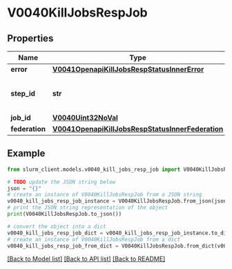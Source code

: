 # V0040KillJobsRespJob


## Properties

Name | Type | Description | Notes
------------ | ------------- | ------------- | -------------
**error** | [**V0041OpenapiKillJobsRespStatusInnerError**](V0041OpenapiKillJobsRespStatusInnerError.md) |  | [optional] 
**step_id** | **str** | Job or Step ID that signaling failed | 
**job_id** | [**V0040Uint32NoVal**](V0040Uint32NoVal.md) |  | 
**federation** | [**V0041OpenapiKillJobsRespStatusInnerFederation**](V0041OpenapiKillJobsRespStatusInnerFederation.md) |  | [optional] 

## Example

```python
from slurm_client.models.v0040_kill_jobs_resp_job import V0040KillJobsRespJob

# TODO update the JSON string below
json = "{}"
# create an instance of V0040KillJobsRespJob from a JSON string
v0040_kill_jobs_resp_job_instance = V0040KillJobsRespJob.from_json(json)
# print the JSON string representation of the object
print(V0040KillJobsRespJob.to_json())

# convert the object into a dict
v0040_kill_jobs_resp_job_dict = v0040_kill_jobs_resp_job_instance.to_dict()
# create an instance of V0040KillJobsRespJob from a dict
v0040_kill_jobs_resp_job_from_dict = V0040KillJobsRespJob.from_dict(v0040_kill_jobs_resp_job_dict)
```
[[Back to Model list]](../README.md#documentation-for-models) [[Back to API list]](../README.md#documentation-for-api-endpoints) [[Back to README]](../README.md)


